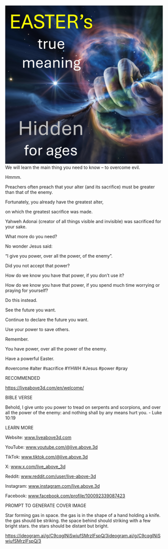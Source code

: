 ![Video cover image](../cover.jpeg)
We will learn the main thing you need to know – to overcome evil.

Hmmm.

Preachers often preach that your alter (and its sacrifice) must be greater than that of the enemy.

Fortunately, you already have the greatest alter,

on which the greatest sacrifice was made. 

Yahweh Adonai (creator of all things visible and invisible) was sacrificed for your sake.

What more do you need?

No wonder Jesus said:

“I give you power, over all the power, of the enemy”.

Did you not accept that power?

How do we know you have that power, if you don’t use it?

How do we know you have that power, if you spend much time worrying or praying for yourself?

Do this instead.

See the future you want.

Continue to declare the future you want.

Use your power to save others.

Remember.

You have power, over all the power of the enemy.

Have a powerful Easter.


#overcome #alter #sacrifice #YHWH #Jesus #power #pray


RECOMMENDED

https://liveabove3d.com/en/welcome/


BIBLE VERSE


Behold, I give unto you power to tread on serpents and scorpions, and over all the power of the enemy: and nothing shall by any means hurt you. - Luke 10:19


LEARN MORE

Website: www.liveabove3d.com

YouTube: www.youtube.com/@live.above.3d

TikTok: www.tiktok.com/@live.above.3d

X: www.x.com/live_above_3d

Reddit: www.reddit.com/user/live-above-3d

Instagram: www.instagram.com/live.above.3d

Facebook: www.facebook.com/profile/100092339087423


PROMPT TO GENERATE COVER IMAGE

Star forming gas in space. the gas is in the shape of a hand holding a knife. the gas should be striking. the space behind should striking with a few bright stars. the stars should be distant but bright.

https://ideogram.ai/g/C9cqgINiSwiufSMrzIFspQ/3ideogram.ai/g/C9cqgINiSwiufSMrzIFspQ/3